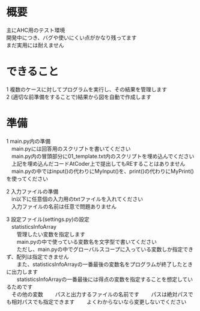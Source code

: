 # 概要
主にAHC用のテスト環境  
開発中につき、バグや使いにくい点がかなり残ってます  
まだ実用には耐えません

# できること
1 複数のケースに対してプログラムを実行し、その結果を管理します  
2 (適切な前準備をすることで)結果から図を自動で作成します  

# 準備
1 main.py内の準備  
　main.pyには回答用のスクリプトを書いてください  
　main.py内の冒頭部分に01_template.txt内のスクリプトを埋め込んでください  
　上記を埋め込んだコードAtCoder上で提出してもREすることはありません  
　main.pyの中ではinput()の代わりにMyInput()を、print()の代わりにMyPrint()を使ってください  

2 入力ファイルの準備  
　in以下に任意個の入力用のtxtファイルを入れてください  
　入力ファイルの名前は任意で問題ありません  

3 設定ファイル(settings.py)の設定  
　statisticsInfoArray  
　　管理したい変数を指定します  
　　main.pyの中で使っている変数名を文字型で書いてください  
　　ただし、main.pyの中でグローバルスコープに入っている変数しか指定できず、配列は指定できません  
　　また、statisticsInfoArrayの一番最後の変数名をプログラムが終了したときに出力します  
　　statisticsInfoArrayの一番最後には得点の変数を指定することを想定しているためです  
　その他の変数
　　パスと出力するファイルの名前です
　　パスは絶対パスでも相対パスでも指定できます
　　よくわからないなら変更しないでください
